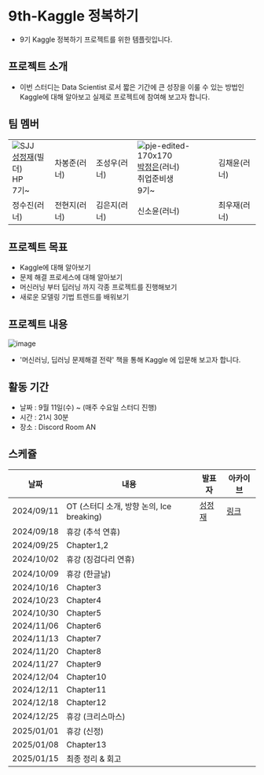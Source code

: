 # 9th-Kaggle 정복하기
- 9기 Kaggle 정복하기 프로젝트를 위한 템플릿입니다.

## 프로젝트 소개
- 이번 스터디는 Data Scientist 로서 짧은 기간에 큰 성장을 이룰 수 있는 방법인 Kaggle에 대해 알아보고 실제로 프로젝트에 참여해 보고자 합니다.

## 팀 멤버
| | | | | |
|----|----|----|----|----|
|![SJJ](https://github.com/user-attachments/assets/ff44e772-1a45-4f93-a32b-a6a9f85c15f7) <br/> [성정재](https://www.linkedin.com/in/%EC%A0%95%EC%9E%AC-%EC%84%B1-04b6a478?lipi=urn%3Ali%3Apage%3Ad_flagship3_profile_view_base_contact_details%3BBpbUoA1zRDSvf4tBIxFqrQ%3D%3D)(빌더) <br/>  HP <br/> 7기~ <br/> | 차봉준(러너)  | 조성우(러너) | ![pje-edited-170x170](https://github.com/user-attachments/assets/f5061a0f-1dd7-432c-a7bc-10c99416a038) <br/> [박정은](https://www.linkedin.com/in/angelapje/)(러너) <br/> 취업준비생 <br/> 9기~ | 김채윤(러너) |
정수진(러너) | 전현지(러너)  | 김은지(러너)  | 신소윤(러너)  | 최우재(러너) |

## 프로젝트 목표
- Kaggle에 대해 알아보기
- 문제 해결 프로세스에 대해 알아보기
- 머신러닝 부터 딥러닝 까지 각종 프로젝트를 진행해보기
- 새로운 모델링 기법 트렌드를 배워보기

## 프로젝트 내용
![image](https://github.com/user-attachments/assets/7ac9ec58-a938-47bb-a619-cf92955208a1)   
- '머신러닝, 딥러닝 문제해결 전략' 책을 통해 Kaggle 에 입문해 보고자 합니다.


## 활동 기간
- 날짜 : 9월 11일(수) ~  (매주 수요일 스터디 진행)   
- 시간 : 21시 30분   
- 장소 : Discord Room AN   

## 스케쥴

| 날짜 | 내용 | 발표자 | 아카이브 | 
| ----- | ----- | -------- | ----- |
| 2024/09/11 | OT (스터디 소개, 방향 논의, Ice breaking)| [성정재]() | [링크]() | 
| 2024/09/18 | 휴강 (추석 연휴) |  | | 
| 2024/09/25 | Chapter1,2 |  | | 
| 2024/10/02 | 휴강 (징검다리 연휴)|  | | 
| 2024/10/09 | 휴강 (한글날) |  | | 
| 2024/10/16 | Chapter3 |  | | 
| 2024/10/23 | Chapter4 |  | | 
| 2024/10/30 | Chapter5 |  | | 
| 2024/11/06 | Chapter6 |  | | 
| 2024/11/13 | Chapter7 |  | | 
| 2024/11/20 | Chapter8 |  | | 
| 2024/11/27 | Chapter9 |  | | 
| 2024/12/04 | Chapter10 |  | | 
| 2024/12/11 | Chapter11 |  | | 
| 2024/12/18 | Chapter12 |  | | 
| 2024/12/25 | 휴강 (크리스마스) |  | | 
| 2025/01/01 | 휴강 (신정) |  | | 
| 2025/01/08 | Chapter13 |  | | 
| 2025/01/15 | 최종 정리 & 회고 |  | | 

